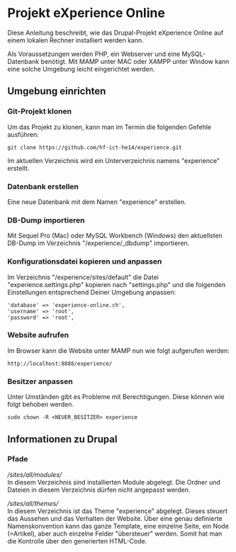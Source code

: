 # Projekt eXperience Online

Diese Anleitung beschreibt, wie das Drupal-Projekt eXperience Online auf einem lokalen Rechner installiert werden kann.

Als Voraussetzungen werden PHP, ein Webserver und eine MySQL-Datenbank benötigt. Mit MAMP unter MAC oder XAMPP unter Window kann eine solche Umgebung leicht eingerichtet werden.

## Umgebung einrichten

### Git-Projekt klonen

Um das Projekt zu klonen, kann man im Termin die folgenden Gefehle ausführen:

    git clone https://github.com/hf-ict-he14/experience.git

Im aktuellen Verzeichnis wird ein Unterverzeichnis namens "experience" erstellt.

### Datenbank erstellen

Eine neue Datenbank mit dem Namen "experience" erstellen.

### DB-Dump importieren

Mit Sequel Pro (Mac) oder MySQL Workbench (Windows) den aktuellsten DB-Dump im Verzeichnis "/experience/_dbdump" importieren.

### Konfigurationsdatei kopieren und anpassen

Im Verzeichnis "/experience/sites/default" die Datei "experience.settings.php" kopieren nach "settings.php" und die folgenden Einstellungen entsprechend Deiner Umgebung anpassen:

    'database' => 'experience-online.ch',
    'username' => 'root',
    'password' => 'root',

### Website aufrufen

Im Browser kann die Website unter MAMP nun wie folgt aufgerufen werden:

    http://localhost:8888/experience/
    
### Besitzer anpassen

Unter Umständen gibt es Probleme mit Berechtigungen. Diese können wie folgt behoben werden.

	sudo chown -R <NEUER_BESITZER> experience


## Informationen zu Drupal

### Pfade

*/sites/all/modules/*  
In diesem Verzeichnis sind installierten Module abgelegt. Die Ordner und Dateien in diesem
Verzeichnis dürfen nicht angepasst werden.

*/sites/all/themes/*  
In diesem Verzeichnis ist das Theme "experience" abgelegt. Dieses steuert das Aussehen und
das Verhalten der Website.
Über eine genau definierte Namenskonvention kann das ganze Template, eine einzelne 
Seite, ein Node (=Artikel), aber auch einzelne Felder "übersteuer" werden. Somit hat man 
die Kontrolle über den generierten HTML-Code.

